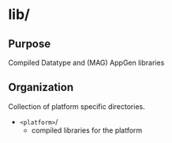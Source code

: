 # lib/

## Purpose

Compiled Datatype and (MAG) AppGen libraries

## Organization

Collection of platform specific directories.

 - `<platform>`/
   - compiled libraries for the platform
